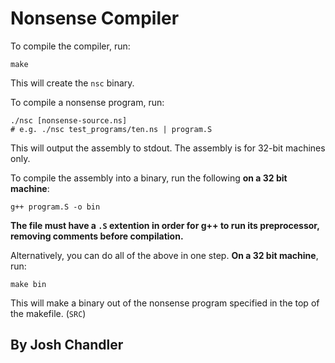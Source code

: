 # Nonsense Compiler

To compile the compiler, run:
```
make
```

This will create the `nsc` binary.

To compile a nonsense program, run:
```
./nsc [nonsense-source.ns]
# e.g. ./nsc test_programs/ten.ns | program.S
```

This will output the assembly to stdout. The assembly is for 32-bit machines only.

To compile the assembly into a binary, run the following **on a 32 bit machine**:
```
g++ program.S -o bin
```
**The file must have a `.S` extention in order for g++ to run its preprocessor, removing comments before compilation.**

Alternatively, you can do all of the above in one step. **On a 32 bit machine**, run:
```
make bin
```
This will make a binary out of the nonsense program specified in the top of the makefile. (`SRC`)

## By Josh Chandler